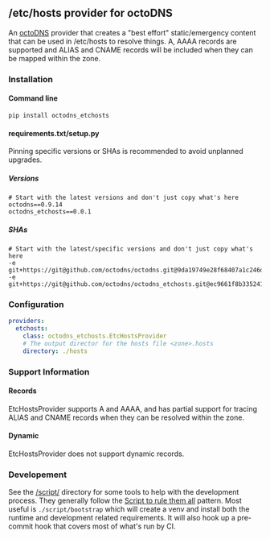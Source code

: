## /etc/hosts provider for octoDNS

An [octoDNS](https://github.com/octodns/octodns/) provider that creates a "best effort" static/emergency content that can be used in /etc/hosts to resolve things. A, AAAA records are supported and ALIAS and CNAME records will be included when they can be mapped within the zone.

### Installation

#### Command line

```
pip install octodns_etchosts
```

#### requirements.txt/setup.py

Pinning specific versions or SHAs is recommended to avoid unplanned upgrades.

##### Versions

```
# Start with the latest versions and don't just copy what's here
octodns==0.9.14
octodns_etchosts==0.0.1
```

##### SHAs

```
# Start with the latest/specific versions and don't just copy what's here
-e git+https://git@github.com/octodns/octodns.git@9da19749e28f68407a1c246dfdf65663cdc1c422#egg=octodns
-e git+https://git@github.com/octodns/octodns_etchosts.git@ec9661f8b335241ae4746eea467a8509205e6a30#egg=octodns_powerdns
```

### Configuration

```yaml
providers:
  etchosts:
    class: octodns_etchosts.EtcHostsProvider
    # The output director for the hosts file <zone>.hosts
    directory: ./hosts
```

### Support Information

#### Records

EtcHostsProvider supports A and AAAA, and has partial support for tracing ALIAS and CNAME records when they can be resolved within the zone.

#### Dynamic

EtcHostsProvider does not support dynamic records.

### Developement

See the [/script/](/script/) directory for some tools to help with the development process. They generally follow the [Script to rule them all](https://github.com/github/scripts-to-rule-them-all) pattern. Most useful is `./script/bootstrap` which will create a venv and install both the runtime and development related requirements. It will also hook up a pre-commit hook that covers most of what's run by CI.
